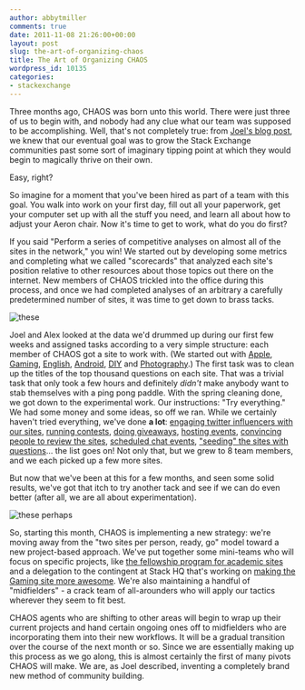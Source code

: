 ```yaml
---
author: abbytmiller
comments: true
date: 2011-11-08 21:26:00+00:00
layout: post
slug: the-art-of-organizing-chaos
title: The Art of Organizing CHAOS
wordpress_id: 10135
categories:
- stackexchange
---
```


Three months ago, CHAOS was born unto this world. There were just three of us to begin with, and nobody had any clue what our team was supposed to be accomplishing. Well, that's not completely true: from [Joel's blog post](http://joelonsoftware.com/items/2011/05/26.html), we knew that our eventual goal was to grow the Stack Exchange communities past some sort of imaginary tipping point at which they would begin to magically thrive on their own.

Easy, right?

So imagine for a moment that you've been hired as part of a team with this goal. You walk into work on your first day, fill out all your paperwork, get your computer set up with all the stuff you need, and learn all about how to adjust your Aeron chair. Now it's time to get to work, what do you do first?

If you said "Perform a series of competitive analyses on almost all of the sites in the network," you win! We started out by developing some metrics and completing what we called "scorecards" that analyzed each site's position relative to other resources about those topics out there on the internet. New members of CHAOS trickled into the office during this process, and once we had completed analyses of an arbitrary a carefully predetermined number of sites, it was time to get down to brass tacks.


![these](http://4customers.files.wordpress.com/2008/11/brass-tacks.jpg)


Joel and Alex looked at the data we'd drummed up during our first few weeks and assigned tasks according to a very simple structure: each member of CHAOS got a site to work with. (We started out with [Apple](http://apple.stackexchange.com), [Gaming](http://gaming.stackexchange.com), [English](http://english.stackexchange.com), [Android](http://android.stackexchange.com), [DIY](http://diy.stackexchange.com) and [Photography](http://photography.stackexchange.com).) The first task was to clean up the titles of the top thousand questions on each site. That was a trivial task that only took a few hours and definitely _didn't_ make anybody want to stab themselves with a ping pong paddle. With the spring cleaning done, we got down to the experimental work. Our instructions: "Try everything." We had some money and some ideas, so off we ran. While we certainly haven't tried everything, we've done **a lot**: [engaging twitter influencers with our sites](http://scifi.stackexchange.com/questions/5393/can-she-hulks-hair-be-cut), [running contests](http://stancarey.wordpress.com/2011/09/12/five-line-rhyme-time-a-limerick-contest/), [doing giveaways](http://meta.bicycles.stackexchange.com/questions/547/twitter-stack-exchange-specialized-giveaway-update-we-have-winners), [hosting events](http://twitter.com/#!/StackHQ/status/120203577556860928), [convincing people to review the sites](http://confounding.net/2011/09/20/stackexchange-and-crossvalidated-an-epidemiologists-review/), [scheduled chat events](http://meta.diy.stackexchange.com/questions/395/do-you-all-like-project-update-thursday), ["seeding" the sites with questions](http://meta.apple.stackexchange.com/questions/858/now-that-ios-5-is-out-help-promote-ask-different)... the list goes on! Not only that, but we grew to 8 team members, and we each picked up a few more sites.

But now that we've been at this for a few months, and seen some solid results, we've got that itch to try another tack and see if we can do even better (after all, we are all about experimentation).


![these perhaps](http://farm4.static.flickr.com/3041/2844209281_6ae827481c.jpg)


So, starting this month, CHAOS is implementing a new strategy: we're moving away from the "two sites per person, ready, go" model toward a new project-based approach. We've put together some mini-teams who will focus on specific projects, like [the fellowship program for academic sites](http://meta.linguistics.stackexchange.com/questions/202/introducing-the-stack-exchange-research-support-and-fellowship-program) and a delegation to the contingent at Stack HQ that's working on [making the Gaming site more awesome](http://blog.gaming.stackexchange.com/2011/10/10000-questions/). We're also maintaining a handful of "midfielders" - a crack team of all-arounders who will apply our tactics wherever they seem to fit best.

CHAOS agents who are shifting to other areas will begin to wrap up their current projects and hand certain ongoing ones off to midfielders who are incorporating them into their new workflows. It will be a gradual transition over the course of the next month or so. Since we are essentially making up this process as we go along, this is almost certainly the first of many pivots CHAOS will make. We are, as Joel described, inventing a completely brand new method of community building.
